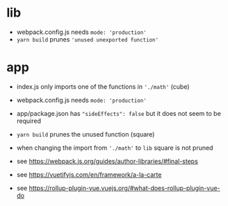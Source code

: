# lib

- webpack.config.js needs `mode: 'production'`
- `yarn build` prunes `'unused unexported function'`


# app

- index.js only imports one of the functions in `'./math'` (cube)
- webpack.config.js needs `mode: 'production'`
- app/package.json has `"sideEffects": false` but it does not seem to be required
- `yarn build` prunes the unused function (square)


- when changing the import from `'./math'` to `lib` square is not pruned
- see https://webpack.js.org/guides/author-libraries/#final-steps
- see https://vuetifyjs.com/en/framework/a-la-carte
- see https://rollup-plugin-vue.vuejs.org/#what-does-rollup-plugin-vue-do
